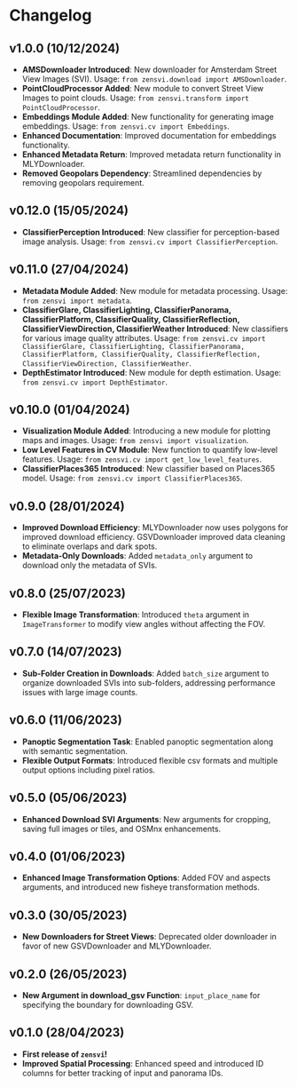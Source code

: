 # Changelog

<!--next-version-placeholder-->

## v1.0.0 (10/12/2024)
- **AMSDownloader Introduced**: New downloader for Amsterdam Street View Images (SVI). Usage: `from zensvi.download import AMSDownloader`.
- **PointCloudProcessor Added**: New module to convert Street View Images to point clouds. Usage: `from zensvi.transform import PointCloudProcessor`.
- **Embeddings Module Added**: New functionality for generating image embeddings. Usage: `from zensvi.cv import Embeddings`.
- **Enhanced Documentation**: Improved documentation for embeddings functionality.
- **Enhanced Metadata Return**: Improved metadata return functionality in MLYDownloader.
- **Removed Geopolars Dependency**: Streamlined dependencies by removing geopolars requirement.

## v0.12.0 (15/05/2024)
- **ClassifierPerception Introduced**: New classifier for perception-based image analysis. Usage: `from zensvi.cv import ClassifierPerception`.

## v0.11.0 (27/04/2024)
- **Metadata Module Added**: New module for metadata processing. Usage: `from zensvi import metadata`.
- **ClassifierGlare, ClassifierLighting, ClassifierPanorama, ClassifierPlatform, ClassifierQuality, ClassifierReflection, ClassifierViewDirection, ClassifierWeather Introduced**: New classifiers for various image quality attributes. Usage: `from zensvi.cv import ClassifierGlare, ClassifierLighting, ClassifierPanorama, ClassifierPlatform, ClassifierQuality, ClassifierReflection, ClassifierViewDirection, ClassifierWeather`.
- **DepthEstimator Introduced**: New module for depth estimation. Usage: `from zensvi.cv import DepthEstimator`.

## v0.10.0 (01/04/2024)
- **Visualization Module Added**: Introducing a new module for plotting maps and images. Usage: `from zensvi import visualization`.
- **Low Level Features in CV Module**: New function to quantify low-level features. Usage: `from zensvi.cv import get_low_level_features`.
- **ClassifierPlaces365 Introduced**: New classifier based on Places365 model. Usage: `from zensvi.cv import ClassifierPlaces365`.

## v0.9.0 (28/01/2024)
- **Improved Download Efficiency**: MLYDownloader now uses polygons for improved download efficiency. GSVDownloader improved data cleaning to eliminate overlaps and dark spots.
- **Metadata-Only Downloads**: Added `metadata_only` argument to download only the metadata of SVIs.

## v0.8.0 (25/07/2023)
- **Flexible Image Transformation**: Introduced `theta` argument in `ImageTransformer` to modify view angles without affecting the FOV.

## v0.7.0 (14/07/2023)
- **Sub-Folder Creation in Downloads**: Added `batch_size` argument to organize downloaded SVIs into sub-folders, addressing performance issues with large image counts.

## v0.6.0 (11/06/2023)
- **Panoptic Segmentation Task**: Enabled panoptic segmentation along with semantic segmentation.
- **Flexible Output Formats**: Introduced flexible csv formats and multiple output options including pixel ratios.

## v0.5.0 (05/06/2023)
- **Enhanced Download SVI Arguments**: New arguments for cropping, saving full images or tiles, and OSMnx enhancements.

## v0.4.0 (01/06/2023)
- **Enhanced Image Transformation Options**: Added FOV and aspects arguments, and introduced new fisheye transformation methods.

## v0.3.0 (30/05/2023)
- **New Downloaders for Street Views**: Deprecated older downloader in favor of new GSVDownloader and MLYDownloader.

## v0.2.0 (26/05/2023)
- **New Argument in download_gsv Function**: `input_place_name` for specifying the boundary for downloading GSV.

## v0.1.0 (28/04/2023)
- **First release of `zensvi`!**
- **Improved Spatial Processing**: Enhanced speed and introduced ID columns for better tracking of input and panorama IDs.
